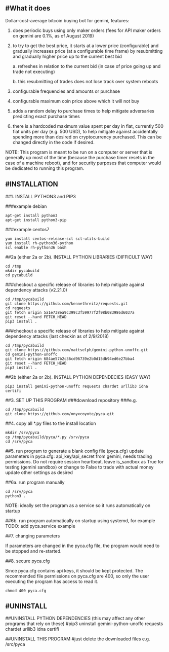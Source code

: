 #What it does
------------
Dollar-cost-average bitcoin buying bot for gemini, features:
1. does periodic buys using only maker orders (fees for API maker orders on gemini are 0.1%, as of August 2019)
2. to try to get the best price, it starts at a lower price (configurable) and gradually increases price (at a configurable time frame) by resubmitting and gradually higher price up to the current best bid

	a. refreshes in relation to the current bid (in case of price going up and trade not executing) 

	b. this resubmitting of trades does not lose track over system reboots
3. configurable frequencies and amounts or purchase
4. configurable maximum coin price above which it will not buy
5. adds a random delay to purchase times to help mitigate adversaries predicting exact purchase times
6. there is a hardcoded maximum value spent per day in fiat, currently 500 fiat units per day (e.g. 500 USD), to help mitigate against accidentally spending more than desired on cryptocurrency purchased.  This can be changed directly in the code if desired.


NOTE: This program is meant to be run on a computer or server that is generally up most of the time (because the purchase timer resets in the case of a machine reboot), and for security purposes that computer would be dedicated to running this program.


#INSTALLATION
------------

##1. INSTALL PYTHON3 and PIP3

###example debian
```
apt-get install python3
apt-get install python3-pip
```

###example centos7
```
yum install centos-release-scl scl-utils-build
yum install rh-python36-python
scl enable rh-python36 bash
```

##2a (either 2a or 2b). INSTALL PYTHON LIBRARIES (DIFFICULT WAY)
```
cd /tmp
mkdir pycabuild
cd pycabuild
```

###checkout a specific release of libraries to help mitigate against dependency attacks (v2.21.0)
```
cd /tmp/pycabuild
git clone https://github.com/kennethreitz/requests.git
cd requests
git fetch origin 5a1e738ea9c399c3f59977f2f98b083986d6037a 
git reset --hard FETCH_HEAD
pip3 install .
```

###checkout a specific release of libraries to help mitigate against dependency attacks (last checkin as of 2/9/2018)
```
cd /tmp/pycabuild
git clone https://github.com/mattselph/gemini-python-unoffc.git
cd gemini-python-unoffc
git fetch origin 684ae57b2c36cd96739e2b0d15db94ed6e27bba4
git reset --hard FETCH_HEAD
pip3 install .
```

##2b (either 2a or 2b). INSTALL PYTHON DEPENDECIES (EASY WAY)
```
pip3 install gemini-python-unoffc requests chardet urllib3 idna certifi
```


##3. SET UP THIS PROGRAM
###download repository
###e.g.
```
cd /tmp/pycabuild
git clone https://github.com/onyxcoyote/pyca.git
```

##4. copy all *.py files to the install location
```
mkdir /srv/pyca
cp /tmp/pycabuild/pyca/*.py /srv/pyca
cd /srv/pyca
```

##5. run program to generate a blank config file (pyca.cfg)
update parameters in pyca.cfg:
	api_key/api_secret from gemini, needs trading permissions.  Do not require session heartbeat.
	leave is_sandbox as True for testing (gemini sandbox) or change to False to trade with actual money
	update other settings as desired



##6a. run program manually
```
cd /srv/pyca
python3 .
```

NOTE: ideally set the program as a service so it runs automatically on startup


##6b. run program automatically on startup using systemd, for example
TODO: add pyca.service example 


##7. changing parameters

If parameters are changed in the pyca.cfg file, the program would need to be stopped and re-started.


##8. secure pyca.cfg

Since pyca.cfg contains api keys, it should be kept protected.  The recommended file permissions on pyca.cfg are 400, so only the user executing the program has access to read it.
```
chmod 400 pyca.cfg
```

#UNINSTALL
------------
##UNINSTALL PYTHON DEPENDENCIES (this may affect any other programs that rely on these)
#pip3 uninstall gemini-python-unoffc requests chardet urllib3 idna certifi

##UNINSTALL THIS PROGRAM
#just delete the downloaded files e.g. /src/pyca


